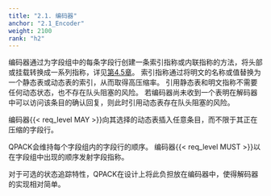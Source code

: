 ```yaml
---
title: "2.1. 编码器"
anchor: "2.1_Encoder"
weight: 2100
rank: "h2"
---
```


编码器通过为字段组中的每条字段行创建一条索引指称或内联指称的方法，将头部或挂载转换成一系列指称，详见[第4.5章]()。
索引指称通过将明文的名称或值替换为一个静态表或动态表的索引，从而取得高压缩率。
引用静态表和明文指称不需要任何动态状态，也不存在队头阻塞的风险。
若编码器尚未收到一个表明在解码器中可以访问该条目的确认回复，则此时引用动态表存在队头阻塞的风险。

编码器{{< req_level MAY >}}向其选择的动态表插入任意条目，而不限于其正在压缩的字段行。

QPACK会维持每个字段组内的字段行的顺序。
编码器{{< req_level MUST >}}以在字段组中出现的顺序发射字段指称。

对于可选的状态追踪特性，QPACK在设计上将此负担放在编码器中，使得解码器的实现相对简单。

